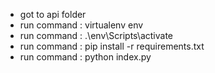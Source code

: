 * got to api folder
* run command : virtualenv env
* run command : .\env\Scripts\activate
* run command : pip install -r requirements.txt
* run command : python index.py
